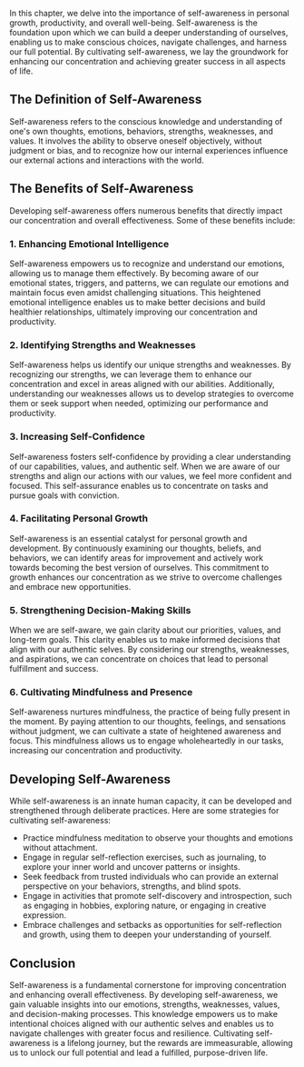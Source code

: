 
In this chapter, we delve into the importance of self-awareness in personal growth, productivity, and overall well-being. Self-awareness is the foundation upon which we can build a deeper understanding of ourselves, enabling us to make conscious choices, navigate challenges, and harness our full potential. By cultivating self-awareness, we lay the groundwork for enhancing our concentration and achieving greater success in all aspects of life.

**The Definition of Self-Awareness**
------------------------------------

Self-awareness refers to the conscious knowledge and understanding of one's own thoughts, emotions, behaviors, strengths, weaknesses, and values. It involves the ability to observe oneself objectively, without judgment or bias, and to recognize how our internal experiences influence our external actions and interactions with the world.

**The Benefits of Self-Awareness**
----------------------------------

Developing self-awareness offers numerous benefits that directly impact our concentration and overall effectiveness. Some of these benefits include:

### 1. Enhancing Emotional Intelligence

Self-awareness empowers us to recognize and understand our emotions, allowing us to manage them effectively. By becoming aware of our emotional states, triggers, and patterns, we can regulate our emotions and maintain focus even amidst challenging situations. This heightened emotional intelligence enables us to make better decisions and build healthier relationships, ultimately improving our concentration and productivity.

### 2. Identifying Strengths and Weaknesses

Self-awareness helps us identify our unique strengths and weaknesses. By recognizing our strengths, we can leverage them to enhance our concentration and excel in areas aligned with our abilities. Additionally, understanding our weaknesses allows us to develop strategies to overcome them or seek support when needed, optimizing our performance and productivity.

### 3. Increasing Self-Confidence

Self-awareness fosters self-confidence by providing a clear understanding of our capabilities, values, and authentic self. When we are aware of our strengths and align our actions with our values, we feel more confident and focused. This self-assurance enables us to concentrate on tasks and pursue goals with conviction.

### 4. Facilitating Personal Growth

Self-awareness is an essential catalyst for personal growth and development. By continuously examining our thoughts, beliefs, and behaviors, we can identify areas for improvement and actively work towards becoming the best version of ourselves. This commitment to growth enhances our concentration as we strive to overcome challenges and embrace new opportunities.

### 5. Strengthening Decision-Making Skills

When we are self-aware, we gain clarity about our priorities, values, and long-term goals. This clarity enables us to make informed decisions that align with our authentic selves. By considering our strengths, weaknesses, and aspirations, we can concentrate on choices that lead to personal fulfillment and success.

### 6. Cultivating Mindfulness and Presence

Self-awareness nurtures mindfulness, the practice of being fully present in the moment. By paying attention to our thoughts, feelings, and sensations without judgment, we can cultivate a state of heightened awareness and focus. This mindfulness allows us to engage wholeheartedly in our tasks, increasing our concentration and productivity.

**Developing Self-Awareness**
-----------------------------

While self-awareness is an innate human capacity, it can be developed and strengthened through deliberate practices. Here are some strategies for cultivating self-awareness:

* Practice mindfulness meditation to observe your thoughts and emotions without attachment.
* Engage in regular self-reflection exercises, such as journaling, to explore your inner world and uncover patterns or insights.
* Seek feedback from trusted individuals who can provide an external perspective on your behaviors, strengths, and blind spots.
* Engage in activities that promote self-discovery and introspection, such as engaging in hobbies, exploring nature, or engaging in creative expression.
* Embrace challenges and setbacks as opportunities for self-reflection and growth, using them to deepen your understanding of yourself.

**Conclusion**
--------------

Self-awareness is a fundamental cornerstone for improving concentration and enhancing overall effectiveness. By developing self-awareness, we gain valuable insights into our emotions, strengths, weaknesses, values, and decision-making processes. This knowledge empowers us to make intentional choices aligned with our authentic selves and enables us to navigate challenges with greater focus and resilience. Cultivating self-awareness is a lifelong journey, but the rewards are immeasurable, allowing us to unlock our full potential and lead a fulfilled, purpose-driven life.

